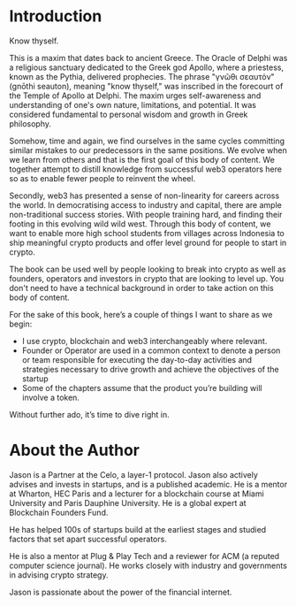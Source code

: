 # Introduction

Know thyself.

This is a maxim that dates back to ancient Greece. The Oracle of Delphi was a religious sanctuary dedicated to the Greek god Apollo, where a priestess, known as the Pythia, delivered prophecies. The phrase "γνῶθι σεαυτόν" (gnōthi seauton), meaning "know thyself," was inscribed in the forecourt of the Temple of Apollo at Delphi. The maxim urges self-awareness and understanding of one's own nature, limitations, and potential. It was considered fundamental to personal wisdom and growth in Greek philosophy.

Somehow, time and again, we find ourselves in the same cycles committing similar mistakes to our predecessors in the same positions. We evolve when we learn from others and that is the first goal of this body of content. We together attempt to distill knowledge from successful web3 operators here so as to enable fewer people to reinvent the wheel.

Secondly, web3 has presented a sense of non-linearity for careers across the world. In democratising access to industry and capital, there are ample non-traditional success stories. With people training hard, and finding their footing in this evolving wild wild west. Through this body of content, we want to enable more high school students from villages across Indonesia to ship meaningful crypto products and offer level ground for people to start in crypto.

The book can be used well by people looking to break into crypto as well as founders, operators and investors in crypto that are looking to level up. You don't need to have a technical background in order to take action on this body of content.

For the sake of this book, here’s a couple of things I want to share as we begin:

- I use crypto, blockchain and web3 interchangeably where relevant.
- Founder or Operator are used in a common context to denote a person or team responsible for executing the day-to-day activities and strategies necessary to drive growth and achieve the objectives of the startup
- Some of the chapters assume that the product you’re building will involve a token.

Without further ado, it’s time to dive right in.

# About the Author

Jason is a Partner at the Celo, a layer-1 protocol. Jason also actively advises and invests in startups, and is a published academic. He is a mentor at Wharton, HEC Paris and a lecturer for a blockchain course at Miami University and Paris Dauphine University. He is a global expert at Blockchain Founders Fund.

He has helped 100s of startups build at the earliest stages and studied factors that set apart successful operators.

He is also a mentor at Plug & Play Tech and a reviewer for ACM (a reputed computer science journal). He works closely with industry and governments in advising crypto strategy.

Jason is passionate about the power of the financial internet.
